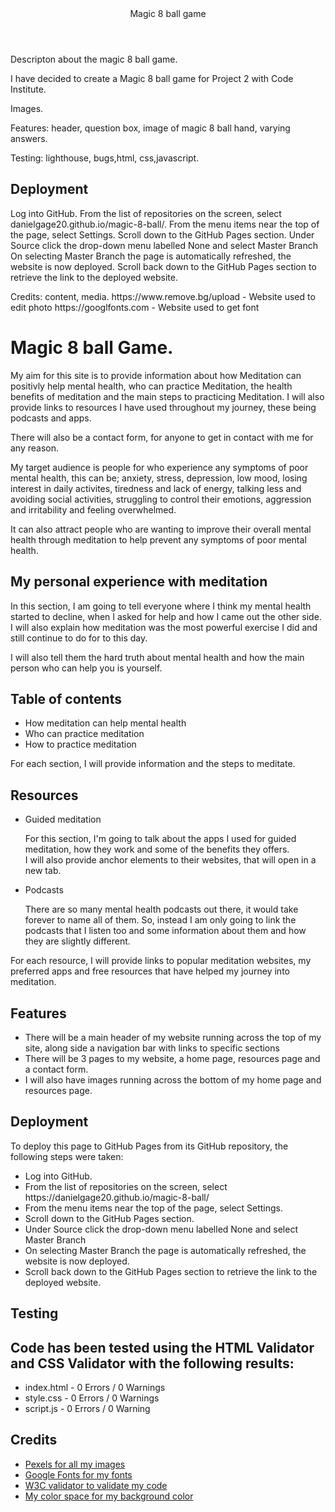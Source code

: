 <header>Magic 8 ball game</header>
<p> Descripton about the magic 8 ball game.</p>
I have decided to create a Magic 8 ball game for Project 2 with Code Institute. 
<p> Images. </p>

<p> Features: header, question box, image of magic 8 ball hand, varying answers.</p>

<p>Testing: lighthouse, bugs,html, css,javascript.</p>

<h2>Deployment</h2>
Log into GitHub.
From the list of repositories on the screen, select danielgage20.github.io/magic-8-ball/.
From the menu items near the top of the page, select Settings.
Scroll down to the GitHub Pages section.
Under Source click the drop-down menu labelled None and select Master Branch
On selecting Master Branch the page is automatically refreshed, the website is now deployed.
Scroll back down to the GitHub Pages section to retrieve the link to the deployed website. </p>

<p>Credits: content, media.
https://www.remove.bg/upload - Website used to edit photo
https://googlfonts.com - Website used to get font
</p>



<h1>Magic 8 ball Game.</h1>
<p> My aim for this site is to provide information about how Meditation can positivly help mental health, who can practice Meditation, the health benefits of meditation and the main steps to practicing Meditation. I will also provide links to resources I have used throughout my journey, these being podcasts and apps. </p>
<p> There will also be a contact form, for anyone to get in contact with me for any reason.</p>

<section>
<p> My target audience is people for who experience any symptoms of poor mental health, this can be; anxiety, stress, depression, low mood, losing interest in daily activites, tiredness and lack of energy, talking less and avoiding social activities, struggling to control their emotions, aggression and irritability and feeling overwhelmed.</p> 

<p> It can also attract people who are wanting to improve their overall mental health through meditation to help prevent any symptoms of poor mental health. </p>

<h2> My personal experience with meditation</h2>
<p> In this section, I am going to tell everyone where I think my mental health started to decline, when I asked for help and how I came out the other side. I will also explain how meditation was the most powerful exercise I did and still continue to do for to this day.</p>
<p> I will also tell them the hard truth about mental health and how the main person who can help you is yourself.</p>

<h1> Table of contents</h1>
<ul>
  <li> How meditation can help mental health</li>
  <li> Who can practice meditation</li>
  <li> How to practice meditation</li>
  </ul>
  <p> For each section, I will provide information and the steps to meditate.</p>
  
  <h1> Resources</h1>
  <ul>
  <li> Guided meditation</li>
  <p>For this section, I'm going to talk about the apps I used for guided meditation, how they work and some of the benefits they offers.<br>
    I will also provide anchor elements to their websites, that will open in a new tab.</p>
  <li> Podcasts</li>
  <p> There are so many mental health podcasts out there, it would take forever to name all of them. So, instead I am only going to link the podcasts that I listen too and some information about them and how they are slightly different.</p>
  </ul>
  
  <p> For each resource, I will provide links to popular meditation websites, my preferred apps and free resources that have helped my journey into meditation.</p>
  
 <h1> Features</h1>
 <ul>
 <li> There will be a main header of my website running across the top of my site, along side a navigation bar with links to specific sections</li>
  <li> There will be 3 pages to my website, a home page, resources page and a contact form.</li>
  <li> I will also have images running across the bottom of my home page and resources page.</li>
  </ul>
  
  <h1>Deployment</h1>
  
  <p>To deploy this page to GitHub Pages from its GitHub repository, the following steps were taken:</p>
<ul>
  <li>Log into GitHub.</li>
  <li>From the list of repositories on the screen, select https://danielgage20.github.io/magic-8-ball/</li>
  <li>From the menu items near the top of the page, select Settings.</li>
  <li>Scroll down to the GitHub Pages section.</li>
  <li>Under Source click the drop-down menu labelled None and select Master Branch</li>
  <li>On selecting Master Branch the page is automatically refreshed, the website is now deployed.</li>
  <li>Scroll back down to the GitHub Pages section to retrieve the link to the deployed website.</li>
  </ul>
  
  <h1>Testing</h1>
  
 <h1>Code has been tested using the HTML Validator and CSS Validator with the following results:</h1>
<ul>
<li>index.html - 0 Errors / 0 Warnings</li>
 <li>style.css - 0 Errors / 0 Warnings</li>
  <li>script.js - 0 Errors / 0 Warning</li>
  </ul>

  
  <h1> Credits</h1>
  <ul>
  <li><a href="https://www.pexels.com/" target="_blank"> Pexels for all my images</a></li>
  <li><a href="https://fonts.google.com/" target="_blank"> Google Fonts for my fonts</a></li>
  <li><a href="https://validator.w3.org/" target="_blank"> W3C validator to validate my code</a></li>
  <li><a href="https://mycolor.space/" target="_blank"> My color space for my background color</a></li>
  </ul>
